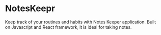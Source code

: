 # NotesKeepr
Keep track of your routines and habits with Notes Keeper application. Built on Javascript and React framework, it is ideal for taking notes.
